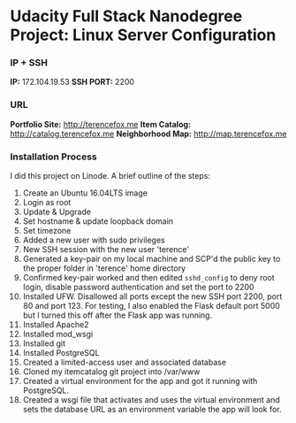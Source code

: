 # Udacity Full Stack Nanodegree Project: Linux Server Configuration

### IP + SSH
**IP:** 172.104.19.53
**SSH PORT:** 2200

### URL
**Portfolio Site:** http://terencefox.me
**Item Catalog:** http://catalog.terencefox.me
**Neighborhood Map:** http://map.terencefox.me

### Installation Process
I did this project on Linode. A brief outline of the steps:
1. Create an Ubuntu 16.04LTS image
2. Login as root
3. Update & Upgrade
4. Set hostname & update loopback domain
5. Set timezone
6. Added a new user with sudo privileges
7. New SSH session with the new user 'terence'
8. Generated a key-pair on my local machine and SCP'd the public key to the proper folder in 'terence' home directory
9. Confirmed key-pair worked and then edited `sshd_config` to deny root login, disable password authentication and set the port to 2200
10. Installed UFW. Disallowed all ports except the new SSH port 2200, port 80 and port 123. For testing, I also enabled the Flask default port 5000 but I turned this off after the Flask app was running.
11. Installed Apache2
12. Installed mod_wsgi
13. Installed git
14. Installed PostgreSQL
15. Created a limited-access user and associated database
16. Cloned my itemcatalog git project into /var/www
17. Created a virtual environment for the app and got it running with PostgreSQL.
18. Created a wsgi file that activates and uses the virtual environment and sets the database URL as an environment variable the app will look for.
